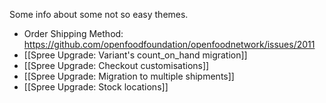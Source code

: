 Some info about some not so easy themes.

- Order Shipping Method: https://github.com/openfoodfoundation/openfoodnetwork/issues/2011
- [[Spree Upgrade: Variant's count_on_hand migration]]
- [[Spree Upgrade: Checkout customisations]]
- [[Spree Upgrade: Migration to multiple shipments]]
- [[Spree Upgrade: Stock locations]]
